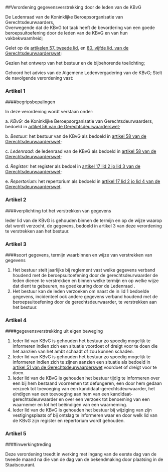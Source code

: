 <meta http-equiv='Content-Type' content='text/html; charset=utf-8' />

##Verordening gegevensverstrekking door de leden van de KBvG

De Ledenraad van de Koninklijke Beroepsorganisatie van Gerechtsdeurwaarders,  
Overwegende dat de KBvG tot taak heeft de bevordering van een goede beroepsuitoefening door de leden van de KBvG en van hun vakbekwaamheid;

Gelet op de [artikelen 57, tweede lid](../../../../../../../../../../wet/gerechtsdeurwaarderswet/BWBR0012197/README.md), en [80, vijfde lid, van de Gerechtsdeurwaarderswet](../../../../../../../../../../wet/gerechtsdeurwaarderswet/BWBR0012197/README.md);

Gezien het ontwerp van het bestuur en de bijbehorende toelichting;

Gehoord het advies van de Algemene Ledenvergadering van de KBvG;
Stelt de navolgende verordening vast:    

### Artikel  1  

####begripsbepalingen

In deze verordening wordt verstaan onder: 

a. *KBvG:* de Koninklijke Beroepsorganisatie van Gerechtsdeurwaarders, bedoeld in [artikel 56 van de Gerechtsdeurwaarderswet](../../../../../../../../../../wet/gerechtsdeurwaarderswet/BWBR0012197/README.md);  

b. *Bestuur:* het bestuur van de KBvG als bedoeld in [artikel 58 van de Gerechtsdeurwaarderswet](../../../../../../../../../../wet/gerechtsdeurwaarderswet/BWBR0012197/README.md);  

c. *Ledenraad:* de ledenraad van de KBvG als bedoeld in [artikel 58 van de Gerechtsdeurwaarderswet](../../../../../../../../../../wet/gerechtsdeurwaarderswet/BWBR0012197/README.md);  

d. *Register:* het register als bedoel in [artikel 17 lid 2 jo lid 3 van de Gerechtsdeurwaarderswet](../../../../../../../../../../wet/gerechtsdeurwaarderswet/BWBR0012197/README.md);  

e. *Repertorium:* het repertorium als bedoeld in [artikel 17 lid 2 jo lid 4 van de Gerechtsdeurwaarderswet](../../../../../../../../../../wet/gerechtsdeurwaarderswet/BWBR0012197/README.md).   

### Artikel  2  

####verplichting tot het verstrekken van gegevens

Ieder lid van de KBvG is gehouden binnen de termijn en op de wijze waarop dat wordt verzocht, de gegevens, bedoeld in artikel 3 van deze verordening te verstrekken aan het bestuur. 

### Artikel  3  

####soort gegevens, termijn waarbinnen en wijze van verstrekken van gegevens

1.  Het bestuur stelt jaarlijks bij reglement vast welke gegevens verband houdend met de beroepsuitoefening door de gerechtsdeurwaarder de leden dienen te verstrekken en binnen welke termijn en op welke wijze dat dient te gebeuren, na goedkeuring door de Ledenraad .   
2.  Het bestuur kan de leden verzoeken om naast de in lid 1 bedoelde gegevens, incidenteel ook andere gegevens verband houdend met de beroepsuitoefening door de gerechtsdeurwaarder, te verstrekken aan het bestuur.  

### Artikel  4  

####gegevensverstrekking uit eigen beweging

1.  Ieder lid van KBvG is gehouden het bestuur zo spoedig mogelijk te informeren indien zich een situatie voordoet of dreigt voor te doen die het aanzien van het ambt schaadt of zou kunnen schaden.   
2.  Ieder lid van KBvG is gehouden het bestuur zo spoedig mogelijk te informeren indien zich te zijnen aanzien een situatie als bedoeld in [artikel 51 van de Gerechtsdeurwaarderswet](../../../../../../../../../../wet/gerechtsdeurwaarderswet/BWBR0012197/README.md) voordoet of dreigt voor te doen.   
3.  Ieder lid van de KBvG is gehouden het bestuur tijdig te informeren over een bij hem bestaand voornemen tot defungeren, een door hem gedaan verzoek tot toevoeging van een kandidaat-gerechtsdeurwaarder, het eindigen van een toevoeging aan hem van een kandidaat-gerechtsdeurwaarder en over een verzoek tot benoeming van een waarnemer en tot het beëindigen van een waarneming.   
4.  Ieder lid van de KBvG is gehouden het bestuur bij wijziging van zijn vestigingsplaats of bij ontslag te informeren waar en door welk lid van de KBvG zijn register en repertorium wordt gehouden.  

### Artikel  5  

####inwerkingtreding

Deze verordening treedt in werking met ingang van de eerste dag van de tweede maand na die van de dag van de bekendmaking door plaatsing in de Staatscourant. 
